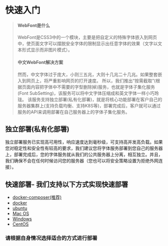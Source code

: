 # 快速入门

> #### WebFont是什么
> WebFont是CSS3中的一个模块，主要是把自定义的特殊字体嵌入到网页中，使页面文字可以摆脱安全字体的限制显示出任意字体的效果（文字以文本形式显示而非图片模式）。
> #### 中文WebFont解决方案
> 然而，中文字体过于庞大，小则三五兆，大则十几兆二十几兆。如果整套嵌入到网页上，将严重影响网页的打开速度。
> 所以，我们推出“按需截取”(根据页面内容把字体中不需要的字型删除掉)服务，也就是字体子集化服务(Font SubSetting)，该服务可以将中文字体压缩成和英文字体一样小巧玲珑。
> 该服务支持独立部署(私有化部署)，就是将核心功能部署在客户自己的服务器集群上(支持负载均衡、支持K8S等)，部署完成后，客户就可以通过服务的API来调用部署在自己服务器上的字体子集化服务。

## 独立部署(私有化部署)
独立部署服务已实现高可用性，响应速度达到毫秒级，可支持高并发高负载。如果您对稳定性和安全性有较高的要求，我们建议您将字体服务部署到您自己的服务器上，部署完成后，您的字体服务就从我们的公共服务器上分离，相互独立。并且，我们确保不会在任何时候访问您的服务器（您也可以将安全策略设置为拒绝外网连接）。


## 快速部署- 我们支持以下方式实现快速部署


- [docker-composer(推荐)](docker-compose.md "docker-composer")
- [docker](docker.md "docker")
- [ubuntu](ubuntu.md "ubuntu")
- [Mac OS](macos.md "Mac OS")
- [Windows](windows.md "Mac OS")
- [CentOS](centos.md "CentOS")
  
### 请根据自身情况选择适合的方式进行部署
